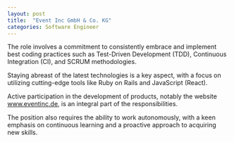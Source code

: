 ```yaml
---
layout: post
title:  "Event Inc GmbH & Co. KG"
categories: Software Engineer
---
```


The role involves a commitment to consistently embrace and implement best coding practices such as Test-Driven Development (TDD), Continuous Integration (CI), and SCRUM methodologies.

Staying abreast of the latest technologies is a key aspect, with a focus on utilizing cutting-edge tools like Ruby on Rails and JavaScript (React).

Active participation in the development of products, notably the website www.eventinc.de, is an integral part of the responsibilities.

The position also requires the ability to work autonomously, with a keen emphasis on continuous learning and a proactive approach to acquiring new skills.
